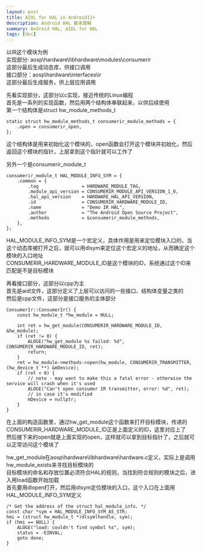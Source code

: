 ```yaml
---
layout: post
title: AIDL for HAL in Android11+
description: Android HAL 基本理解
summary: Android HAL, AIDL for HAL
tags: [doc]
---
```



以IR这个模块为例<br />
实现部分: aosp\hardware\libhardware\modules\consumerir<br />
这部分最后生成动态库，供接口调用<br />
接口部分：aosp\hardware\interfaces\ir<br />
这部分最后生成服务，供上层应用调用

先看实现部分，这部分以c实现，接近传统的Linux编程<br />
首先是一系列的实现函数，然后用两个结构体串联起来，以供后续使用<br />
第一个结构体是struct hw_module_methods_t
```
static struct hw_module_methods_t consumerir_module_methods = {
    .open = consumerir_open,
};
```
这个结构体是用来初始化这个模块的，open函数会打开这个模块并初始化，然后返回这个模块的指针，上层拿到这个指针就可以工作了

另外一个是consumerir_module_t
```
consumerir_module_t HAL_MODULE_INFO_SYM = {
    .common = {
        .tag                = HARDWARE_MODULE_TAG,
        .module_api_version = CONSUMERIR_MODULE_API_VERSION_1_0,
        .hal_api_version    = HARDWARE_HAL_API_VERSION,
        .id                 = CONSUMERIR_HARDWARE_MODULE_ID,
        .name               = "Demo IR HAL",
        .author             = "The Android Open Source Project",
        .methods            = &consumerir_module_methods,
    },
};
```
HAL_MODULE_INFO_SYM是一个宏定义，具体作用是用来定位模块入口的，当这个动态库被打开之后，就可以用dlsym来定位这个宏定义的地址，从而确定这个模块的入口地址<br />
CONSUMERIR_HARDWARE_MODULE_ID是这个模块的ID，系统通过这个ID来匹配是不是目标模块

再看接口部分，这部分以cpp为主<br />
首先是aidl文件，这部分定义了上层可以访问的一些接口、结构体变量之类的<br />
然后是cpp文件，这部分是接口服务的主体部分
```
ConsumerIr::ConsumerIr() {
    const hw_module_t *hw_module = NULL;

    int ret = hw_get_module(CONSUMERIR_HARDWARE_MODULE_ID, &hw_module);
    if (ret != 0) {
        ALOGE("hw_get_module %s failed: %d", CONSUMERIR_HARDWARE_MODULE_ID, ret);
        return;
    }
    ret = hw_module->methods->open(hw_module, CONSUMERIR_TRANSMITTER, (hw_device_t **) &mDevice);
    if (ret < 0) {
        // note - may want to make this a fatal error - otherwise the service will crash when it's used
        ALOGE("Can't open consumer IR transmitter, error: %d", ret);
        // in case it's modified
        mDevice = nullptr;
    }
}
```
在上面的构造函数里，通过hw_get_module这个函数来打开目标模块，传递的CONSUMERIR_HARDWARE_MODULE_ID正是上面定义的ID，这里对应上了<br />
然后接下来的open就是上面实现的open，这样就可以拿到目标指针了，之后就可以正常访问这个模块了

hw_get_module在aosp\hardware\libhardware\hardware.c定义，实际上是调用hw_module_exists来寻找目标模块的<br />
目标模块的命名和存放位置必须符合HAL的规则，当找到符合规则的模块之后，进入用load函数开始加载<br />
首先要用dlopen打开，然后用dlsym定位模块的入口，这个入口在上面用HAL_MODULE_INFO_SYM定义
```
/* Get the address of the struct hal_module_info. */
const char *sym = HAL_MODULE_INFO_SYM_AS_STR;
hmi = (struct hw_module_t *)dlsym(handle, sym);
if (hmi == NULL) {
    ALOGE("load: couldn't find symbol %s", sym);
    status = -EINVAL;
    goto done;
}
```

